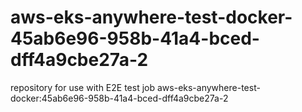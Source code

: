 # aws-eks-anywhere-test-docker-45ab6e96-958b-41a4-bced-dff4a9cbe27a-2
repository for use with E2E test job aws-eks-anywhere-test-docker:45ab6e96-958b-41a4-bced-dff4a9cbe27a-2
